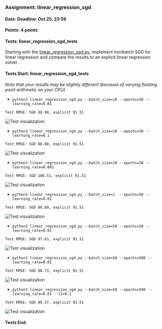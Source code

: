 ### Assignment: linear_regression_sgd
#### Date: Deadline: Oct 25, 23:59
#### Points: 4 points
#### Tests: linear_regression_sgd_tests

Starting with the [linear_regression_sgd.py](https://github.com/ufal/npfl129/tree/master/labs/02/linear_regression_sgd.py),
implement minibatch SGD for linear regression and compare the results to an
explicit linear regression solver.

#### Tests Start: linear_regression_sgd_tests
_Note that your results may be slightly different (because of varying floating point arithmetic on your CPU)._
- `python3 linear_regression_sgd.py --batch_size=10 --epochs=50 --learning_rate=0.01`
```
Test RMSE: SGD 88.98, explicit 91.51
```
![Test visualization](//ufal.mff.cuni.cz/~straka/courses/npfl129/2122/tasks/figures/linear_regression_sgd_1.svgz)
- `python3 linear_regression_sgd.py --batch_size=10 --epochs=50 --learning_rate=0.1`
```
Test RMSE: SGD 88.80, explicit 91.51
```
![Test visualization](//ufal.mff.cuni.cz/~straka/courses/npfl129/2122/tasks/figures/linear_regression_sgd_2.svgz)
- `python3 linear_regression_sgd.py --batch_size=10 --epochs=50 --learning_rate=0.001`
```
Test RMSE: SGD 106.51, explicit 91.51
```
![Test visualization](//ufal.mff.cuni.cz/~straka/courses/npfl129/2122/tasks/figures/linear_regression_sgd_3.svgz)
- `python3 linear_regression_sgd.py --batch_size=1  --epochs=50 --learning_rate=0.01`
```
Test RMSE: SGD 88.80, explicit 91.51
```
![Test visualization](//ufal.mff.cuni.cz/~straka/courses/npfl129/2122/tasks/figures/linear_regression_sgd_4.svgz)
- `python3 linear_regression_sgd.py --batch_size=50 --epochs=50 --learning_rate=0.01`
```
Test RMSE: SGD 97.63, explicit 91.51
```
![Test visualization](//ufal.mff.cuni.cz/~straka/courses/npfl129/2122/tasks/figures/linear_regression_sgd_5.svgz)
- `python3 linear_regression_sgd.py --batch_size=50 --epochs=500 --learning_rate=0.01`
```
Test RMSE: SGD 88.73, explicit 91.51
```
![Test visualization](//ufal.mff.cuni.cz/~straka/courses/npfl129/2122/tasks/figures/linear_regression_sgd_6.svgz)
- `python3 linear_regression_sgd.py --batch_size=50 --epochs=500 --learning_rate=0.01 --l2=0.1`
```
Test RMSE: SGD 89.37, explicit 91.51
```
![Test visualization](//ufal.mff.cuni.cz/~straka/courses/npfl129/2122/tasks/figures/linear_regression_sgd_7.svgz)
#### Tests End:
